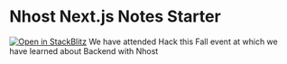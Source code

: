 # Nhost Next.js Notes Starter

[![Open in StackBlitz](https://developer.stackblitz.com/img/open_in_stackblitz.svg)](https://stackblitz.com/github/nhost/nhost-nextjs-notes-starter)
We have attended Hack this Fall event at which we have learned about Backend with Nhost
